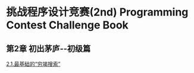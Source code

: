 # 挑战程序设计竞赛(2nd) Programming Contest Challenge Book

## 第2章 初出茅庐--初级篇
[2.1.最基础的“穷竭搜索”](2.1Search.md)
